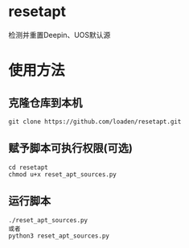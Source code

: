 # resetapt
检测并重置Deepin、UOS默认源

# 使用方法
## 克隆仓库到本机
```
git clone https://github.com/loaden/resetapt.git
```
## 赋予脚本可执行权限(可选)
```
cd resetapt
chmod u+x reset_apt_sources.py
```
## 运行脚本
```
./reset_apt_sources.py
或者
python3 reset_apt_sources.py
```
